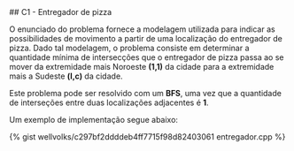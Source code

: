  <div id="entregador">
 
 </div>
## C1 - Entregador de pizza

O enunciado do problema fornece a modelagem utilizada para indicar as possibilidades de movimento a partir de uma localização do entregador de pizza. Dado tal modelagem, o problema consiste em determinar a quantidade mínima de intersecções que o entregador de pizza passa ao se mover da extremidade mais Noroeste <b>(1,1)</b> da cidade para a extremidade mais a Sudeste <b>(l,c)</b> da cidade.

Este problema pode ser resolvido com um <b>BFS</b>, uma vez que a quantidade de interseções entre duas localizações adjacentes é <b>1</b>. 


Um exemplo de implementação segue abaixo:

{% gist wellvolks/c297bf2ddddeb4ff7715f98d82403061 entregador.cpp %}


